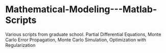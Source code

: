 # Mathematical-Modeling---Matlab-Scripts
Various scripts from graduate school. Partial Differential Equations, Monte Carlo Error Propagation, Monte Carlo Simulation, Optimization with Regularization
